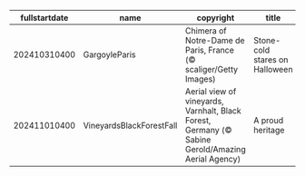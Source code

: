 |fullstartdate|name|copyright|title|image|
|--|--|--|--|--|
202410310400|GargoyleParis|Chimera of Notre-Dame de Paris, France (© scaliger/Getty Images)|Stone-cold stares on Halloween|![](/en-CA/2024/11/202410310400GargoyleParis.jpg)|
202411010400|VineyardsBlackForestFall|Aerial view of vineyards, Varnhalt, Black Forest, Germany (© Sabine Gerold/Amazing Aerial Agency)|A proud heritage|![](/en-CA/2024/11/202411010400VineyardsBlackForestFall.jpg)|
